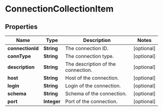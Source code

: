 # ConnectionCollectionItem

## Properties
| Name             | Type        | Description                        | Notes      |
|------------------|-------------|------------------------------------|------------|
| **connectionId** | **String**  | The connection ID.                 | [optional] |
| **connType**     | **String**  | The connection type.               | [optional] |
| **description**  | **String**  | The description of the connection. | [optional] |
| **host**         | **String**  | Host of the connection.            | [optional] |
| **login**        | **String**  | Login of the connection.           | [optional] |
| **schema**       | **String**  | Schema of the connection.          | [optional] |
| **port**         | **Integer** | Port of the connection.            | [optional] |

